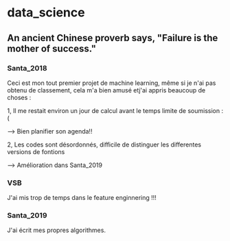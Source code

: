 # data_science


## An ancient Chinese proverb says, "Failure is the mother of success."
### Santa_2018

Ceci est mon tout premier projet de machine learning, même si je n'ai pas obtenu de classement, cela m'a bien amusé etj'ai appris beaucoup de choses : 

1, Il me restait environ un jour de calcul avant le temps limite de soumission :(

--> Bien planifier son agenda!!

2, Les codes sont désordonnés, difficile de distinguer les differentes versions de fontions

--> Amélioration dans Santa_2019

### VSB

J'ai mis trop de temps dans le feature enginnering !!!  


### Santa_2019

J'ai écrit mes propres algorithmes.


